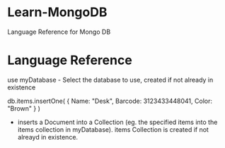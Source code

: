 # Learn-MongoDB

Language Reference for Mongo DB

# Language Reference

use myDatabase - Select the database to use, created if not already in existence

db.items.insertOne(
  {
    Name: "Desk",
    Barcode: 3123433448041,
    Color: "Brown"
  }
)

- inserts a Document into a Collection (eg. the specified items into the items collection in myDatabase). items Collection is created if not alreayd in existence.
